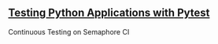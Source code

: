 ## [Testing Python Applications with Pytest](https://semaphoreci.com/community/tutorials/testing-python-applications-with-pytest)  

Continuous Testing on Semaphore CI
